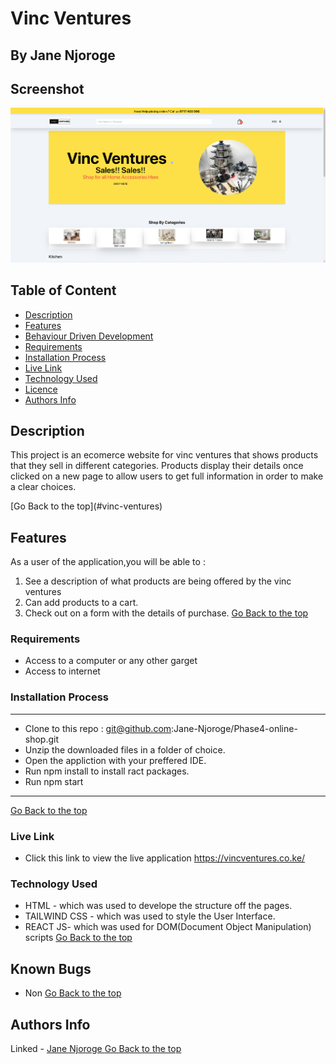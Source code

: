 # Vinc Ventures 
 ## By Jane Njoroge 
## Screenshot
 ![image](./src/img/Screenshot%20from%202023-02-24%2015-14-50.png)
 ## Table of Content
 - [Description](#description)
 - [Features](#features)
 - [Behaviour Driven Development](#Behaviour-Driven-Development)
 - [Requirements](#requirements)
 - [Installation Process](#installation-Process)
 - [Live Link](#Live-Link)
 - [Technology  Used](#technology-Used)
 - [Licence](#licence)
 - [Authors Info](#Authors-Info)
 ## Description
 <p>This project is an ecomerce website for vinc ventures  that shows products that they sell  in different categories. Products display their details once clicked on a new page to allow users to get full information in order to make a clear choices.</p>
[Go Back to the top](#vinc-ventures)

## Features
As a user of the application,you will be able to :
1. See a description of what products are being  offered by the vinc ventures
2. Can add products to a cart.
3. Check out on a form with the details of purchase.
[Go Back to the top](#vinc-ventures)

 ###  Requirements
 * Access to  a computer or any other garget
 * Access to internet
 ### Installation Process
 ****
* Clone to this repo : git@github.com:Jane-Njoroge/Phase4-online-shop.git
* Unzip the downloaded files in a folder of choice.
* Open the appliction with your preffered IDE.
* Run npm install to install ract packages.
* Run npm start 
 ****
 [Go Back to the top](#vinc-ventures)
### Live Link
- Click this link to view the live application https://vincventures.co.ke/
### Technology  Used
 - HTML - which was used to develope the structure off the pages.
 - TAILWIND CSS - which was used to style the User Interface.
 - REACT JS- which was used for DOM(Document Object Manipulation) scripts
[Go Back to the top](#vinc-ventures)
## Known Bugs
- Non 
[Go Back to the top](#vinc-ventures)
## Authors Info
Linked - [Jane Njoroge ](https://www.linkedin.com/in/Wangui-njorog-e-85353a201/)
[Go Back to the top](#vinc-ventures)

